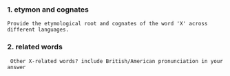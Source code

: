 ### 1. **etymon and cognates**
```Provide the etymological root and cognates of the word 'X' across different languages. ```

### 2. **related words**
``` Other X-related words? include British/American pronunciation in your answer```